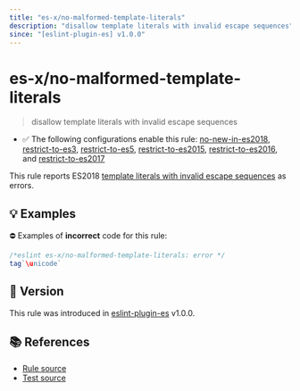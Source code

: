 ```yaml
---
title: "es-x/no-malformed-template-literals"
description: "disallow template literals with invalid escape sequences"
since: "[eslint-plugin-es] v1.0.0"
---
```


# es-x/no-malformed-template-literals
> disallow template literals with invalid escape sequences

- ✅ The following configurations enable this rule: [no-new-in-es2018], [restrict-to-es3], [restrict-to-es5], [restrict-to-es2015], [restrict-to-es2016], and [restrict-to-es2017]

This rule reports ES2018 [template literals with invalid escape sequences](https://github.com/tc39/proposal-template-literal-revision#readme) as errors.

## 💡 Examples

⛔ Examples of **incorrect** code for this rule:

<eslint-playground type="bad">

```js
/*eslint es-x/no-malformed-template-literals: error */
tag`\unicode`
```

</eslint-playground>

## 🚀 Version

This rule was introduced in [eslint-plugin-es] v1.0.0.

[eslint-plugin-es]: https://github.com/mysticatea/eslint-plugin-es

## 📚 References

- [Rule source](https://github.com/eslint-community/eslint-plugin-es-x/blob/master/lib/rules/no-malformed-template-literals.js)
- [Test source](https://github.com/eslint-community/eslint-plugin-es-x/blob/master/tests/lib/rules/no-malformed-template-literals.js)

[no-new-in-es2018]: ../configs/index.md#no-new-in-es2018
[restrict-to-es3]: ../configs/index.md#restrict-to-es3
[restrict-to-es5]: ../configs/index.md#restrict-to-es5
[restrict-to-es2015]: ../configs/index.md#restrict-to-es2015
[restrict-to-es2016]: ../configs/index.md#restrict-to-es2016
[restrict-to-es2017]: ../configs/index.md#restrict-to-es2017

